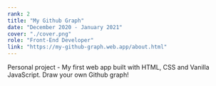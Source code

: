 ```yaml
---
rank: 2
title: "My Github Graph"
date: "December 2020 - January 2021"
cover: "./cover.png"
role: "Front-End Developer"
link: "https://my-github-graph.web.app/about.html"
---
```


Personal project - My first web app built with HTML, CSS and Vanilla JavaScript. Draw your own Github graph!